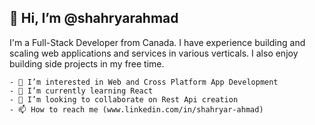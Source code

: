 👋 Hi, I’m @shahryarahmad
--------------------------
I'm a Full-Stack Developer from Canada. I have experience building and scaling web applications and services in various verticals. I also enjoy building side projects in my free time.
    
    - 👀 I’m interested in Web and Cross Platform App Development
    - 🌱 I’m currently learning React
    - 💞️ I’m looking to collaborate on Rest Api creation
    - 📫 How to reach me (www.linkedin.com/in/shahryar-ahmad)

